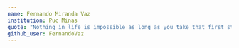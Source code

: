 ```yaml
---
name: Fernando Miranda Vaz
institution: Puc Minas
quote: "Nothing in life is impossible as long as you take that first step."
github_user: FernandoVaz
---
```

